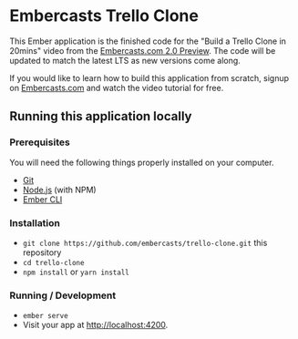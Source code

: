 # Embercasts Trello Clone

This Ember application is the finished code for the "Build a Trello Clone in 20mins" video from the [Embercasts.com 2.0 Preview](https://www.embercasts.com).
The code will be updated to match the latest LTS as new versions come along.

If you would like to learn how to build this application from scratch, signup on [Embercasts.com](https://www.embercasts.com) and watch the video tutorial for free.

## Running this application locally

### Prerequisites

You will need the following things properly installed on your computer.

* [Git](https://git-scm.com/)
* [Node.js](https://nodejs.org/) (with NPM)
* [Ember CLI](https://ember-cli.com/)

### Installation

* `git clone https://github.com/embercasts/trello-clone.git` this repository
* `cd trello-clone`
* `npm install` or `yarn install`

### Running / Development

* `ember serve`
* Visit your app at [http://localhost:4200](http://localhost:4200).
